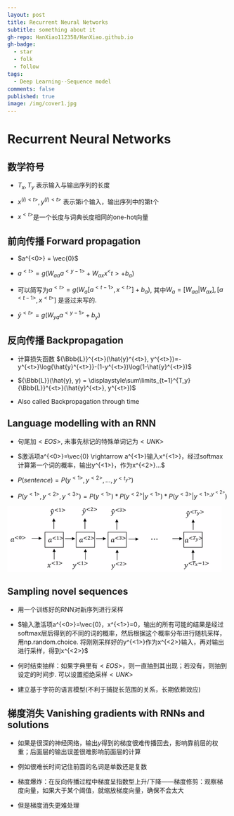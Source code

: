 ```yaml
---
layout: post
title: Recurrent Neural Networks
subtitle: something about it
gh-repo: HanXiao112358/HanXiao.github.io
gh-badge:
  - star
  - folk
  - follow
tags:
  - Deep Learning--Sequence model
comments: false
published: true
image: /img/cover1.jpg
---
```


# Recurrent Neural Networks
## 数学符号
- $T_x, T_y$ 表示输入与输出序列的长度
  
- $x^{(i)<t>}, y^{(I)<t>}$ 表示第i个输入，输出序列中的第t个
- $x^{<t>}$是一个长度与词典长度相同的one-hot向量

## 前向传播 Forward propagation
- $a^{<0>} = \vec{0}$
  
- $a^{<t>} = g(W_{aa}a^{<y-1>}+W_{ax}x^<t>+b_a)$
- 可以简写为$a^{<t>} = g(W_a[a^{<t-1>},x^{<t>}]+b_a)$, 其中$W_a = [W_{aa}|W_{ax}], [a^{<t-1>},x^{<t>}]$ 是竖过来写的.
- $\hat{y}^{<t>} = g(W_{ya}a^{<y-1>}+b_y)$

## 反向传播 Backpropagation
- 计算损失函数 ${\Bbb{L}}^{<t>}(\hat{y}^{<t>}, y^{<t>})=-y^{<t>}\log{\hat{y}^{<t>}}-(1-y^{<t>})\log(1-\hat{y}^{<t>})$
  
- ${\Bbb{L}}(\hat{y}, y) = \displaystyle\sum\limits_{t=1}^{T_y}{\Bbb{L}}^{<t>}(\hat{y}^{<t>}, y^{<t>})$
- Also called Backpropagation through time

## Language modelling with an RNN
- 句尾加$<EOS>$, 未事先标记的特殊单词记为$<UNK>$

- $激活项a^{<0>}=\vec{0} \rightarrow a^{<1>}输入x^{<1>}，经过softmax计算第一个词的概率，输出y^{<1>}，作为x^{<2>}...$
- $P(sentence)=P(y^{<1>},y^{<2>},...,y^{<t_y>})$
- $P(y^{<1>},y^{<2>},y^{<3>}) = P(y^{<1>})*P(y^{<2>}|y^{<1>})*P(y^{<3>}|y^{<1>,y^{<2>}})$

![](../img/RNN_model.png)

## Sampling novel sequences
- 用一个训练好的RNN对新序列进行采样

- $输入激活项a^{<0>}=\vec{0}，x^{<1>}=0，输出的所有可能的结果是经过softmax层后得到的不同的词的概率，然后根据这个概率分布进行随机采样，用np.random.choice. 将刚刚采样好的y^{<1>}作为x^{<2>}输入，再对输出进行采样，得到x^{<2>}$
- 何时结束抽样：如果字典里有$<EOS>$，则一直抽到其出现；若没有，则抽到设定的时间步. 可以设置拒绝采样$<UNK>$
- 建立基于字符的语言模型(不利于捕捉长范围的关系，长期依赖效应)

## 梯度消失 Vanishing gradients with RNNs and solutions
- 如果是很深的神经网络，输出$y$得到的梯度很难传播回去，影响靠前层的权重；后面层的输出误差很难影响前面层的计算

- 例如很难长时间记住前面的名词是单数还是复数
- 梯度爆炸：在反向传播过程中梯度呈指数型上升/下降——梯度修剪：观察梯度向量，如果大于某个阈值，就缩放梯度向量，确保不会太大
- 但是梯度消失更难处理